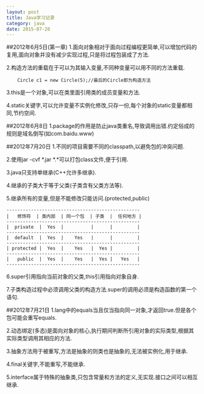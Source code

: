 ```yaml
---
layout: post
title: Java学习记录
category: java
date: 2015-07-20
---
```

##2012年6月5日(第一章)
1.面向对象相对于面向过程编程更简单,可以增加代码的复用,面向对象并没有减少实现过程,只是将过程包装成了方法.

2.构造方法的重载在于可以为其输入变量,不同种变量可以用不同的方法重载.

		Circle c1 = new Circle(5);//最后的Circle即为构造方法
	
3.this是一个对象,可以在类里面引用类的成员变量和方法.

4.static关键字,可以允许变量不实例化修改,只存一份,每个对象的static变量都相同,节约空间.
<!-- more -->

##2012年6月8日
1.package的作用是防止java类重名,导致调用出错.约定俗成的规则是域名倒写(如com.baidu.www)

##2012年7月20日
1.不同的项目需要不同的classpath,以避免包的冲突问题.

2.使用jar -cvf *.jar *.*可以打包class文件,便于引用.

3.java只支持单继承(C++允许多继承).

4.继承的子类大于等于父类(子类含有父类方法等).

5.继承所有的变量,但是不能修改只能访问.(protected,public)
	
	-------------------------------------------------
	|   修饰符  | 类内部  | 同一个包  | 子类  |  任何地方 |
	-------------------------------------------------
	|  private  |  Yes  |          |      |         |
	-------------------------------------------------
	|  default  |  Yes  |    Yes   |      |         |
	-------------------------------------------------
	| protected |  Yes  |    Yes   |  Yes |         |
	-------------------------------------------------
	|   public  |  Yes  |    Yes   |  Yes |   Yes   |
	-------------------------------------------------

6.super引用指向当前对象的父类,this引用指向对象自身.

7.子类构造过程中必须调用父类的构造方法.super的调用必须是构造函数的第一个语句.

##2012年7月21日
1.lang中的equals当且仅当指向同一对象,才返回true.但是各个包可能会重写equals.

2.动态绑定(多态)是面向对象的核心,执行期间判断所引用对象的实际类型,根据其实际类型调用其相应的方法.

3.抽象方法用于被重写,方法是抽象的则类也是抽象的,无法被实例化,用于继承.

4.final关键字,不能重写,不能继承.

5.interface属于特殊的抽象类,只包含常量和方法的定义,无实现.接口之间可以相互继承.
